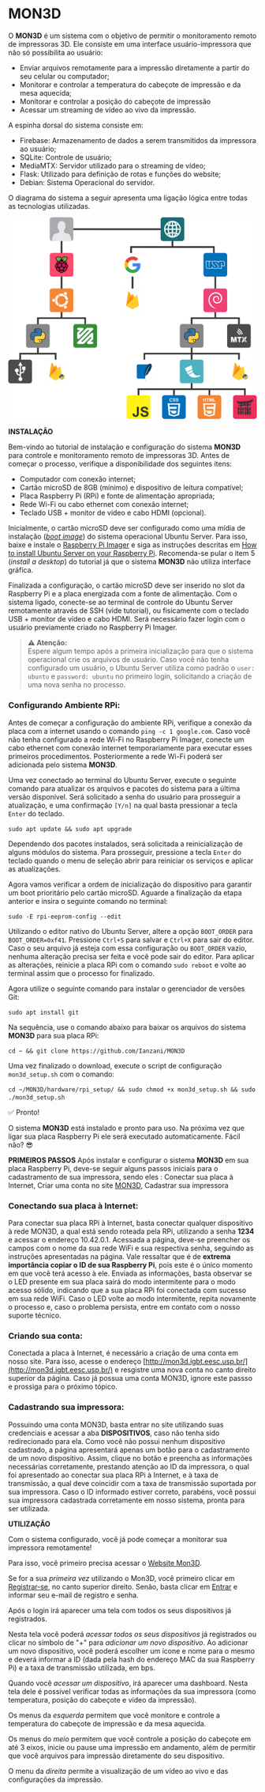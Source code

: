 # MON3D
O **MON3D** é um sistema com o objetivo de permitir o monitoramento remoto de impressoras 3D. Ele consiste em uma interface usuário-impressora que não só possibilita ao usuário:
* Enviar arquivos remotamente para a impressão diretamente a partir do seu celular ou computador;
* Monitorar e controlar a temperatura do cabeçote de impressão e da mesa aquecida;
* Monitorar e controlar a posição do cabeçote de impressão
* Acessar um streaming de vídeo ao vivo da impressão.

A espinha dorsal do sistema consiste em:
* Firebase: Armazenamento de dados a serem transmitidos da impressora ao usuário;
* SQLite: Controle de usuário;
* MediaMTX: Servidor utilizado para o streaming de vídeo;
* Flask: Utilizado para definição de rotas e funções do website;
* Debian: Sistema Operacional do servidor.

O diagrama do sistema a seguir apresenta uma ligação lógica entre todas as tecnologias utilizadas.

![Diagrama do sistema](https://github.com/Ianzani/MON3D/blob/main/web/app/static/home/diagrama.png)

**INSTALAÇÃO**

Bem-vindo ao tutorial de instalação e configuração do sistema **MON3D** para controle e monitoramento remoto de impressoras 3D.
Antes de começar o processo, verifique a disponibilidade dos seguintes itens: 
* Computador com conexão internet;
* Cartão microSD de 8GB (mínimo) e dispositivo de leitura compatível;
* Placa Raspberry Pi (RPi) e fonte de alimentação apropriada; 
* Rede Wi-Fi ou cabo ethernet com conexão internet;
* Teclado USB + monitor de vídeo e cabo HDMI (opcional).

Inicialmente, o cartão microSD deve ser configurado como uma mídia de instalação (*[boot image](https://en.wikipedia.org/wiki/Boot_image)*) do sistema operacional Ubuntu Server. Para isso, baixe e instale o [Raspberry Pi Imager](https://www.raspberrypi.com/software/) e siga as instruções descritas em [How to install Ubuntu Server on your Raspberry Pi](https://ubuntu.com/tutorials/how-to-install-ubuntu-on-your-raspberry-pi). Recomenda-se pular o item 5 (*install a desktop*) do tutorial já que o sistema **MON3D** não utiliza interface gráfica.

Finalizada a configuração, o cartão microSD deve ser inserido no slot da Raspberry Pi e a placa energizada com a fonte de alimentação. Com o sistema ligado, conecte-se ao terminal de controle do Ubuntu Server remotamente através de SSH (vide tutorial), ou fisicamente com o teclado USB + monitor de vídeo e cabo HDMI. Será necessário fazer login com o usuário previamente criado no Raspberry Pi Imager.

> **:warning: Atenção:**\
> Espere algum tempo após a primeira inicialização para que o sistema operacional crie os arquivos de usuário. Caso você não tenha configurado um usuário, o Ubuntu Server utiliza como padrão o `user: ubuntu` e `password: ubuntu` no primeiro login, solicitando a criação de uma nova senha no processo.

### Configurando Ambiente RPi:
Antes de começar a configuração do ambiente RPi, verifique a conexão da placa com a internet usando o comando `ping -c 1 google.com`. Caso você não tenha configurado a rede Wi-Fi no Raspberry Pi Imager, conecte um cabo ethernet com conexão internet temporariamente para executar esses primeiros procedimentos. Posteriormente a rede Wi-Fi poderá ser adicionada pelo sistema **MON3D**.

Uma vez conectado ao terminal do Ubuntu Server, execute o seguinte comando para atualizar os arquivos e pacotes do sistema para a última versão disponível. Será solicitado a senha do usuário para prosseguir a atualização, e uma confirmação `[Y/n]` na qual basta pressionar a tecla `Enter` do teclado.
```
sudo apt update && sudo apt upgrade
```
Dependendo dos pacotes instalados, será solicitada a reinicialização de alguns módulos do sistema. Para prosseguir, pressione a tecla `Enter` do teclado quando o menu de seleção abrir para reiniciar os serviços e aplicar as atualizações.

Agora vamos verificar a ordem de inicialização do dispositivo para garantir um boot prioritário pelo cartão microSD. Aguarde a finalização da etapa anterior e insira o seguinte comando no terminal: 
```
sudo -E rpi-eeprom-config --edit
```
Utilizando o editor nativo do Ubuntu Server, altere a opção `BOOT_ORDER` para `BOOT_ORDER=0xf41`. Pressione `Ctrl+S` para salvar e `Ctrl+X` para sair do editor. Caso o seu arquivo já esteja com essa configuração ou `BOOT_ORDER` vazio, nenhuma alteração precisa ser feita e você pode sair do editor. Para aplicar as alterações, reinicie a placa RPi com o comando `sudo reboot` e volte ao terminal assim que o processo for finalizado.

Agora utilize o seguinte comando para instalar o gerenciador de versões Git:
```
sudo apt install git
```
Na sequência, use o comando abaixo para baixar os arquivos do sistema **MON3D** para sua placa RPi:
```
cd ~ && git clone https://github.com/Ianzani/MON3D
```
Uma vez finalizado o download, execute o script de configuração `mon3d_setup.sh` com o comando:
```
cd ~/MON3D/hardware/rpi_setup/ && sudo chmod +x mon3d_setup.sh && sudo ./mon3d_setup.sh
```
✅ Pronto!

O sistema **MON3D** está instalado e pronto para uso. Na próxima vez que ligar sua placa Raspberry Pi ele será executado automaticamente. Fácil não? 😎

**PRIMEIROS PASSOS**
Após instalar e configurar o sistema **MON3D** em sua placa Raspberry Pi, deve-se seguir alguns passos iniciais para o cadastramento de sua impressora, sendo eles : Conectar sua placa à Internet, Criar uma conta no site [MON3D](http://mon3d.igbt.eesc.usp.br/), Cadastrar sua impressora

### Conectando sua placa à Internet:

Para conectar sua placa RPi à Internet, basta conectar qualquer dispositivo à rede MON3D, a qual está sendo roteada pela RPi, utilizando a senha **1234** e acessar o endereço 10.42.0.1. Acessada a página, deve-se preencher os campos com o nome da sua rede WiFi e sua respectiva senha, seguindo as instruções apresentadas na página. Vale ressaltar que é de **extrema importância copiar o ID de sua Raspberry Pi**, pois este é o único momento em que você terá acesso à ele. Enviada as informações, basta observar se o LED presente em sua placa sairá do modo intermitente para o modo acesso sólido, indicando que a sua placa RPi foi conectada com sucesso em sua rede WiFi. Caso o LED volte ao modo intermitente, repita novamente o processo e, caso o problema persista, entre em contato com o nosso suporte técnico.

### Criando sua conta:

Conectada a placa à Internet, é necessário a criação de uma conta em nosso site. Para isso, acesse o endereço [http://mon3d.igbt.eesc.usp.br/](http://mon3d.igbt.eesc.usp.br/) e resgistre uma nova conta no canto direito superior da página. Caso já possua uma conta MON3D, ignore este passso e prossiga para o próximo tópico.

### Cadastrando sua impressora:

Possuindo uma conta MON3D, basta entrar no site utilizando suas credenciais e acessar a aba **DISPOSITIVOS**, caso não tenha sido redirecionado para ela. Como você não possui nenhum dispositivo cadastrado, a página apresentará apenas um botão para o cadastramento de um novo dispositivo. Assim, clique no botão e preencha as informações necessárias corretamente, prestando atenção ao ID da impressora, o qual foi apresentado ao conectar sua placa RPi à Internet, e à taxa de transmissão, a qual deve coincidir com a taxa de transmissão suportada por sua impressora. Caso o ID informado estiver correto, parabéns, você possui sua impressora cadastrada corretamente em nosso sistema, pronta para ser utilizada.

**UTILIZAÇÃO**

Com o sistema configurado, você já pode começar a monitorar sua impressora remotamente!

Para isso, você primeiro precisa acessar o [Website Mon3D](http://mon3d.igbt.eesc.usp.br/).

Se for a sua *primeira vez* utilizando o Mon3D, você primeiro clicar em [Registrar-se](http://mon3d.igbt.eesc.usp.br/signup), no canto superior direito. Senão, basta clicar em [Entrar](http://mon3d.igbt.eesc.usp.br/login) e informar seu e-mail de registro e senha.

Após o login irá aparecer uma tela com todos os seus dispositivos já registrados.

Nesta tela você poderá *acessar todos os seus dispositivos* já registrados ou clicar no símbolo de "+" para *adicionar um novo dispositivo*. Ao adicionar um novo dispositivo, você poderá escolher um ícone e nome para o mesmo e deverá informar a ID (dada pela hash do endereço MAC da sua Raspberry Pi) e a taxa de transmissão utilizada, em bps.

Quando você *acessar um dispositivo*, irá aparecer uma dashboard. Nesta tela dele é possível verificar todas as informações da sua impressora (como temperatura, posição do cabeçote e vídeo da impressão).

Os menus da *esquerda* permitem que você monitore e controle a temperatura do cabeçote de impressão e da mesa aquecida.

Os menus do *meio* permitem que você controle a posição do cabeçote em até 3 eixos, inicie ou pause uma impressão em andamento, além de permitir que você arquivos para impressão diretamente do seu dispositivo.

O menu da *direita* permite a visualização de um vídeo ao vivo e das configurações da impressão.
